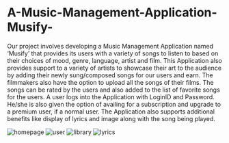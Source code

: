 # A-Music-Management-Application-Musify-
Our project involves developing a Music Management Application named ‘Musify’ that provides its users with a variety of songs to listen to based on their choices of mood, genre, language, artist and film. This Application also provides support to a variety of artists to showcase their art to the audience by adding their newly sung/composed songs for our users and earn. The filmmakers also have the option to upload all the songs of their films.  The songs can be rated by the users and also added to the list of favorite songs for the users. A user logs into the Application with LoginID and Password. He/she is also given the option of availing for a subscription and upgrade to a premium user, if a normal user.  The Application also supports additional benefits like display of lyrics and image along with the song being played. 

![homepage](https://user-images.githubusercontent.com/44871522/80911194-849df300-8d52-11ea-88b8-8aacf592b9aa.PNG)
![user](https://user-images.githubusercontent.com/44871522/80911241-cc247f00-8d52-11ea-8c7e-5801fb0b2e09.PNG)
![library](https://user-images.githubusercontent.com/44871522/80911228-c038bd00-8d52-11ea-9233-9b10c7a3ed8d.PNG)
![lyrics](https://user-images.githubusercontent.com/44871522/80911601-efe8c480-8d54-11ea-885c-421f19a6b91f.PNG)
